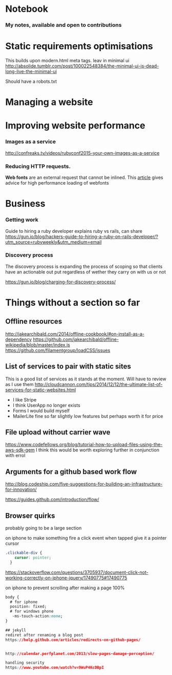 # Notebook
### My notes, available and open to contributions

# Static requirements optimisations
This builds upon modern.html
meta tags. leav in  minimal ui 
http://absolide.tumblr.com/post/100022548384/the-minimal-ui-is-dead-long-live-the-minimal-ui

Should have a robots.txt



# Managing a website

# Improving website performance

### Images as a service
http://confreaks.tv/videos/rubyconf2015-your-own-images-as-a-service

### Reducing HTTP requests.
**Web fonts** are an external request that cannot be inlined. This [article](http://bdadam.com/blog/loading-webfonts-with-high-performance.html) gives advice for high performance loading of webfonts

# Business
### Getting work
Guide to hiring a ruby developer explains ruby vs rails, can share
https://gun.io/blog/hackers-guide-to-hiring-a-ruby-on-rails-developer/?utm_source=rubyweekly&utm_medium=email

### Discovery process
The discovery process is expanding the process of scoping so that clients have an actionable out put regardless of wether they carry on with us or not

https://gun.io/blog/charging-for-discovery-process/



# Things without a section so far

## Offline resources
http://jakearchibald.com/2014/offline-cookbook/#on-install-as-a-dependency
https://github.com/jakearchibald/offline-wikipedia/blob/master/index.js
https://github.com/filamentgroup/loadCSS/issues

## List of services to pair with static sites
This is a good list of services as it stands at the moment. Will have to review as I use them
http://cloudcannon.com/tips/2014/12/12/the-ultimate-list-of-services-for-static-websites.html

- I like Stripe
- I think UserApp no longer exists
- Forms I would build myself
- MailerLite fine so far slightly low features but perhaps worth it for price


## File upload without carrier wave
https://www.codefellows.org/blog/tutorial-how-to-upload-files-using-the-aws-sdk-gem
I think this would be worth exploring further in conjunction with errol

## Arguments for a github based work flow
http://blog.codeship.com/five-suggestions-for-building-an-infrastructure-for-innovation/

https://guides.github.com/introduction/flow/

## Browser quirks
probably going to be a large section

on iphone to make something fire a click event when tapped give it a pointer cursor
```css
.clickable-div {
    cursor: pointer;
  }
```
https://stackoverflow.com/questions/3705937/document-click-not-working-correctly-on-iphone-jquery/17490775#17490775

on iphone to prevent scrolling after making a page 100%
```css
body {
  # for iphone 
  position: fixed;
  # for windows phone
   -ms-touch-action:none;
}

## jekyll
rediret after renaming a blog post
https://help.github.com/articles/redirects-on-github-pages/


http://calendar.perfplanet.com/2013/slow-pages-damage-perception/

handling security
https://www.youtube.com/watch?v=9WuP4KcDBpI
